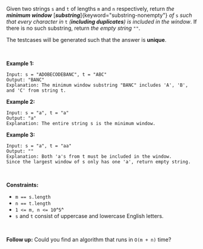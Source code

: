 Given two strings `s` and `t` of lengths `m` and `n` respectively,
return *the **minimum window***
[***substring***]{keyword="substring-nonempty"} *of* `s` *such that
every character in* `t` *(**including duplicates**) is included in the
window*. If there is no such substring, return *the empty string* `""`.

The testcases will be generated such that the answer is **unique**.

 

**Example 1:**

    Input: s = "ADOBECODEBANC", t = "ABC"
    Output: "BANC"
    Explanation: The minimum window substring "BANC" includes 'A', 'B', and 'C' from string t.

**Example 2:**

    Input: s = "a", t = "a"
    Output: "a"
    Explanation: The entire string s is the minimum window.

**Example 3:**

    Input: s = "a", t = "aa"
    Output: ""
    Explanation: Both 'a's from t must be included in the window.
    Since the largest window of s only has one 'a', return empty string.

 

**Constraints:**

-   `m == s.length`
-   `n == t.length`
-   `1 <= m, n <= 10`^`5`^
-   `s` and `t` consist of uppercase and lowercase English letters.

 

**Follow up:** Could you find an algorithm that runs in `O(m + n)` time?
